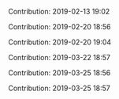 Contribution: 2019-02-13 19:02

Contribution: 2019-02-20 18:56

Contribution: 2019-02-20 19:04

Contribution: 2019-03-22 18:57

Contribution: 2019-03-25 18:56

Contribution: 2019-03-25 18:57

